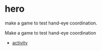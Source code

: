 # hero 

make a game to test hand-eye coordination.

Make a game to test hand-eye coordination

* [activity](/microbit/lessons/hero/activity)
